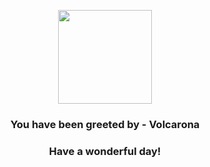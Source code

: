 <p align="center">
    <img src="https://raw.githubusercontent.com/PokeAPI/sprites/master/sprites/pokemon/637.png" width="150" height="150">
</p>
<h3 align="center">You have been greeted by - <b>Volcarona</b></h3>
<h3 align="center">Have a wonderful day!</h3>
